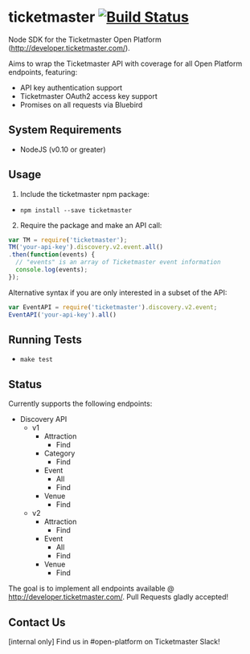 # ticketmaster [![Build Status](https://travis-ci.org/ticketmaster-api/sdk-javascript.svg?branch=master)](https://travis-ci.org/ticketmaster-api/sdk-javascript)


Node SDK for the Ticketmaster Open Platform (http://developer.ticketmaster.com/).

Aims to wrap the Ticketmaster API with coverage for all Open Platform endpoints, featuring:
 - API key authentication support
 - Ticketmaster OAuth2 access key support
 - Promises on all requests via Bluebird

## System Requirements

 - NodeJS (v0.10 or greater)

## Usage


1. Include the ticketmaster npm package:

 - `npm install --save ticketmaster`

2. Require the package and make an API call:

```javascript
var TM = require('ticketmaster');
TM('your-api-key').discovery.v2.event.all()
.then(function(events) {
  // "events" is an array of Ticketmaster event information
  console.log(events);
});
```

Alternative syntax if you are only interested in a subset of the API:
```javascript
var EventAPI = require('ticketmaster').discovery.v2.event;
EventAPI('your-api-key').all()
```

## Running Tests

 - `make test`

## Status

Currently supports the following endpoints:

 - Discovery API
   - v1
     - Attraction
       - Find
     - Category
       - Find
     - Event
       - All
       - Find
     - Venue
       - Find
   - v2
     - Attraction
       - Find
     - Event
       - All
       - Find
     - Venue
       - Find

The goal is to implement all endpoints available @ http://developer.ticketmaster.com/.
Pull Requests gladly accepted!

## Contact Us

[internal only] Find us in #open-platform on Ticketmaster Slack!

